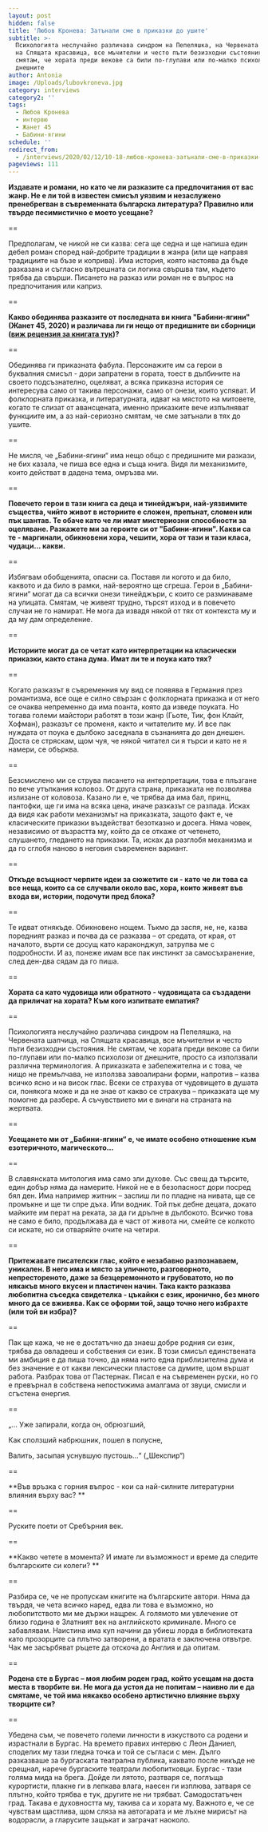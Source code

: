 ```yaml
---
layout: post
hidden: false
title: 'Любов Кронева: Затънали сме в приказки до ушите'
subtitle: >-
  Психологията неслучайно различава синдром на Пепеляшка, на Червената шапчица,
  на Спящата красавица, все мъчителни и често пъти безизходни състояния. Не
  смятам, че хората преди векове са били по-глупави или по-малко психолози от
  днешните
author: Antonia
image: /Uploads/lubovkroneva.jpg
category: interviews
category2: ''
tags:
  - Любов Кронева
  - интервю
  - Жанет 45
  - Бабини-ягини
schedule: ''
redirect_from:
  - /interviews/2020/02/12/10-18-любов-кронева-затънали-сме-в-приказки-до-ушите
pageviews: 111
---
```

**Издавате и романи, но като че ли разказите са предпочитания от вас жанр. Не е ли той в известен смисъл уязвим и незаслужено пренебрегван в съвременната българска литература? Правилно или твърде песимистично е моето усещане?**

\==

Предполагам, че никой не си казва: сега ще седна и ще напиша един дебел роман според най-добрите традиции в жанра (или ще направя традициите на бъзе и коприва). Има история, която настоява да бъде разказана и съгласно вътрешната си логика свършва там, където трябва да свърши. Писането на разказ или роман не е въпрос на предпочитания или каприз.

\==

**Какво обединява разказите от последната ви книга "Бабини-ягини" (Жанет 45, 2020) и различава ли ги нещо от предишните ви сборници (**[**виж рецензия за книгата тук**](https://literaturnirazgovori.com/bookreviews/2020/01/24/10-24-%D0%B1%D0%B0%D0%B1%D0%B8%D0%BD%D0%B8-%D1%8F%D0%B3%D0%B8%D0%BD%D0%B8-%D0%BD%D0%B0-%D0%BB%D1%8E%D0%B1%D0%BE%D0%B2-%D0%BA%D1%80%D0%BE%D0%BD%D0%B5%D0%B2%D0%B0-%D0%B7%D0%B0-%D0%B4%D0%B5%D0%B9%D1%81%D1%82%D0%B2%D0%B8%D1%82%D0%B5%D0%BB%D0%BD%D0%BE%D1%81%D1%82%D1%82%D0%B0-%D0%BA%D0%B0%D1%82%D0%BE-%D0%BF%D1%80%D0%B8%D0%BA%D0%B0%D0%B7%D0%BA%D0%B0.html)**)?**

\==

Обединява ги приказната фабула. Персонажите им са герои в буквалния смисъл - дори запратени в гората, тоест в дълбините на своето подсъзнателно, оцеляват, а всяка приказна история се интересува само от такива персонажи, само от онези, които успяват. И фолклорната приказка, и литературната, идват на мястото на митовете, когато те слизат от авансцената, именно приказките вече изпълняват функциите им, а аз най-сериозно смятам, че сме затънали в тях до ушите.

\==

Не мисля, че „Бабини-ягини“ има нещо общо с предишните ми разкази, не бих казала, че пиша все една и съща книга. Видя ли механизмите, които действат в дадена тема, омръзва ми.

\==

**Повечето герои в тази книга са деца и тинейджъри, най-уязвимите същества, чийто живот в историите е сложен, препънат, сломен или пък шантав. Те обаче като че ли имат мистериозни способности за оцеляване. Разкажете ми за героите си от "Бабини-ягини". Какви са те - маргинали, обикновени хора, чешити, хора от тази и тази класа, чудаци... какви.**

\==

Избягвам обобщенията, опасни са. Поставя ли когото и да било, каквото и да било в рамки, най-вероятно ще сгреша. Герои в „Бабини-ягини“ могат да са всички онези тинейджъри, с които се разминаваме на улицата. Смятам, че живеят трудно, търсят изход и в повечето случаи не го намират. Не мога да извадя някой от тях от контекста му и да му дам определение.

\==

**Историите могат да се четат като интерпретации на класически приказки, както стана дума. Имат ли те и поука като тях?**

\==

Когато разказът в съвременния му вид се появява в Германия през романтизма, все още е силно свързан с фолклорната приказка и от него се очаква непременно да има поанта, която да изведе поуката. Но тогава големи майстори работят в този жанр (Гьоте, Тик, фон Клайт, Хофман), разказът се променя, както и читателите му. И все пак нуждата от поука е дълбоко заседнала в съзнанията до ден днешен. Доста се стряскам, щом чуя, че някой читател си я търси и като не я намери, се обърква. 

\==

Безсмислено ми се струва писането на интерпретации, това е плъзгане по вече утъпкания коловоз. От друга страна, приказката не позволява излизане от коловоза. Казано ли е, че трябва да има бал, принц, пантофки, ще ги има на всяка цена, иначе разказът се разпада. Исках да видя как работи механизмът на приказката, защото факт е, че класическите приказки въздействат безотказно и досега. Няма човек, независимо от възрастта му, който да се откаже от четенето, слушането, гледането на приказки. Та, исках да разглобя механизма и да го сглобя наново в неговия съвременен вариант. 

\==

**Откъде всъщност черпите идеи за сюжетите си - като че ли това са все неща, които са се случвали около вас, хора, които живеят във входа ви, истории, подочути пред блока?**

\==

Те идват отнякъде. Обикновено нощем. Тъкмо да заспя, не, не, казва поредният разказ и почва да се разказва – от средата, от края,  от началото, върти се досущ като караконджул, затрупва ме с подробности. И аз, понеже имам все пак инстинкт за самосъхранение, след ден-два сядам да го пиша.

\==

**Хората са като чудовища или обратното - чудовищата са създадени да приличат на хората? Към кого изпитвате емпатия?**

\==

Психологията неслучайно различава синдром на Пепеляшка, на Червената шапчица, на Спящата красавица, все мъчителни и често пъти безизходни състояния. Не смятам, че хората преди векове са били по-глупави или по-малко психолози от днешните, просто са използвали различна терминология. А приказката е забележителна и с това, че нищо не премълчава, не използва завоалирани форми, напротив – казва всичко ясно и на висок глас. Всеки се страхува от чудовището в душата си, понякога може и да не знае от какво се страхува – приказката ще му помогне да разбере. А съчувствието ми е винаги на страната на жертвата.

\==

**Усещането ми от „Бабини-ягини“ е, че имате особено отношение към езотеричното, магическото…**

\==

В славянската митология има само зли духове. Със свещ да търсите, един добър няма да намерите. Никой не е в безопасност дори посред бял ден. Има например житник – заспиш ли по пладне на нивата, ще се промъкне и ще ти спре дъха. Или водник. Той пък дебне децата, докато майките им перат на реката, за да ги дръпне в дълбокото. Всичко това не само е било, продължава да е част от живота ни, смейте се колкото си искате, но си отваряйте очите на четири.

\==

**Притежавате писателски глас, който е незабавно разпознаваем, уникален. В него има и място за уличното, разговорното, непрестореното, даже за безцеремонното и грубоватото, но по някакъв много вкусен и пластичен начин. Така както разказва любопитна съседка свидетелка - цъкайки с език, иронично, без много много да се вживява. Как се оформи той, защо точно него избрахте (или той ви избра)?**

\==

Пак ще кажа, че не е достатъчно да знаеш добре родния си език, трябва да овладееш и собствения си език. В този смисъл единствената ми амбиция е да пиша точно, да няма нито една приблизителна дума и без значение е от какви лексически пластове са думите, щом вършат работа. Разбрах това от Пастернак. Писал е на съвременен руски, но го е превърнал в собствена непостижима амалгама от звуци, смисли и сгъстена енергия.

\==

 „… Уже запирали, когда он, обрюзгший,

Как сползший набрюшник, пошел в полусне,

Валить, засыпая уснувшую пустошь…“ („Шекспир“)

\==

**Във връзка с горния въпрос - кои са най-силните литературни влияния върху вас? **

\==

Руските поети от Сребърния век.

\==

**Какво четете в момента? И имате ли възможност и време да следите българските си колеги? **

\==

Разбира се, че не пропускам книгите на българските автори. Няма да твърдя, че чета всичко наред, едва ли това е възможно, но любопитството ми ме държи нащрек. А голямото ми увлечение от близо година е Златният век на английското криминале. Много се забавлявам. Наистина има куп начини да убиеш лорда в библиотеката като прозорците са плътно затворени, а вратата е заключена отвътре. Чак ме засърбяват ръцете да отскоча до Англия и да опитам.

\==

**Родена сте в Бургас – моя любим роден град, който усещам на доста места в творбите ви. Не мога да устоя да не попитам – наивно ли е да смятаме, че той има някакво особено артистично влияние върху творците си?**

\==

Убедена съм, че повечето големи личности в изкуството са родени и израстнали в Бургас. На времето правих интервю с Леон Даниел, споделих му тази гледна точка и той се съгласи с мен. Дълго разказваше за бургаската театрална публика, каквато после никъде не срещнал, нарече бургаските театрали любопитковци. Бургас - тази голяма мида на брега. Дойде ли лятото, разтваря се, поглъща курортисти, плакне ги в лепкава влага, наесен ги изплюва, затваря се плътно, който трябва е тук, другите не ни трябват. Самодостатъчен град. Такава е духовността му, такива са и хората му. Важното е, че се чувствам щастлива, щом сляза на автогарата и ме лъхне мирисът на водорасли, а гларусите защъкат и заграчат наоколо.
